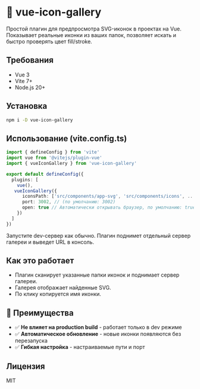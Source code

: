 # 🎨 vue-icon-gallery

Простой плагин для предпросмотра SVG-иконок в проектах на Vue. Показывает реальные иконки из ваших папок, позволяет искать и быстро проверять цвет fill/stroke.

## Требования

- Vue 3
- Vite 7+
- Node.js 20+

## Установка

```bash
npm i -D vue-icon-gallery
```

## Использование (vite.config.ts)

```typescript
import { defineConfig } from 'vite'
import vue from '@vitejs/plugin-vue'
import { vueIconGallery } from 'vue-icon-gallery'

export default defineConfig({
  plugins: [
    vue(),
   vueIconGallery({
      iconsPath: ['src/components/app-svg', 'src/components/icons', ...], // Путь к папке с иконками
      port: 3002, // (по умолчанию: 3002)
      open: true // Автоматически открывать браузер, по умолчанию: true
    })
  ]
})
```

Запустите dev-сервер как обычно. Плагин поднимет отдельный сервер галереи и выведет URL в консоль.

## Как это работает

- Плагин сканирует указанные папки иконок и поднимает сервер галереи.
- Галерея отображает найденные SVG.
- По клику копируется имя иконки.

## 🚀 Преимущества

- ✅ **Не влияет на production build** - работает только в dev режиме
- ✅ **Автоматическое обновление** - новые иконки появляются без перезапуска
- ✅ **Гибкая настройка** - настраиваемые пути и порт

## Лицензия

MIT
